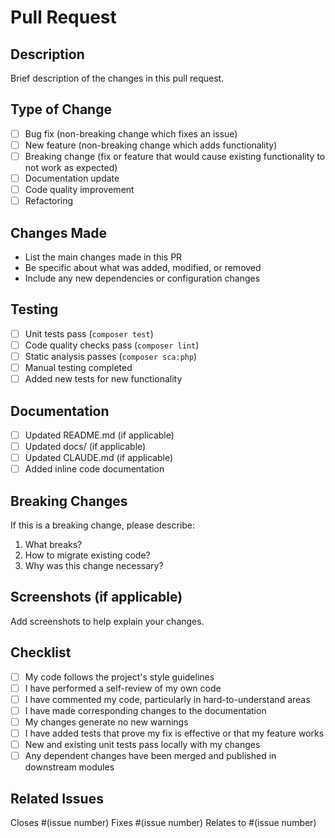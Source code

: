 # Pull Request

## Description

Brief description of the changes in this pull request.

## Type of Change

- [ ] Bug fix (non-breaking change which fixes an issue)
- [ ] New feature (non-breaking change which adds functionality)
- [ ] Breaking change (fix or feature that would cause existing functionality to not work as expected)
- [ ] Documentation update
- [ ] Code quality improvement
- [ ] Refactoring

## Changes Made

- List the main changes made in this PR
- Be specific about what was added, modified, or removed
- Include any new dependencies or configuration changes

## Testing

- [ ] Unit tests pass (`composer test`)
- [ ] Code quality checks pass (`composer lint`)
- [ ] Static analysis passes (`composer sca:php`)
- [ ] Manual testing completed
- [ ] Added new tests for new functionality

## Documentation

- [ ] Updated README.md (if applicable)
- [ ] Updated docs/ (if applicable)
- [ ] Updated CLAUDE.md (if applicable)
- [ ] Added inline code documentation

## Breaking Changes

If this is a breaking change, please describe:

1. What breaks?
2. How to migrate existing code?
3. Why was this change necessary?

## Screenshots (if applicable)

Add screenshots to help explain your changes.

## Checklist

- [ ] My code follows the project's style guidelines
- [ ] I have performed a self-review of my own code
- [ ] I have commented my code, particularly in hard-to-understand areas
- [ ] I have made corresponding changes to the documentation
- [ ] My changes generate no new warnings
- [ ] I have added tests that prove my fix is effective or that my feature works
- [ ] New and existing unit tests pass locally with my changes
- [ ] Any dependent changes have been merged and published in downstream modules

## Related Issues

Closes #(issue number)
Fixes #(issue number)
Relates to #(issue number)